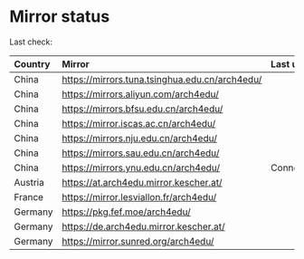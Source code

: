 <script src="./time.js"></script>
# Mirror status
Last check: <script type="text/javascript">localize(1686111663.4663055);</script>

|Country|Mirror|Last update|
|:------|:-----|:----------|
|China|https://mirrors.tuna.tsinghua.edu.cn/arch4edu/|<script type="text/javascript">localize(1686076136);</script>|
|China|https://mirrors.aliyun.com/arch4edu/|<script type="text/javascript">localize(1686076136);</script>|
|China|https://mirrors.bfsu.edu.cn/arch4edu/|<script type="text/javascript">localize(1686076136);</script>|
|China|https://mirror.iscas.ac.cn/arch4edu/|<script type="text/javascript">localize(1686076136);</script>|
|China|https://mirrors.nju.edu.cn/arch4edu/|<script type="text/javascript">localize(1686076136);</script>|
|China|https://mirrors.sau.edu.cn/arch4edu/|<script type="text/javascript">localize(1673850842);</script>|
|China|https://mirrors.ynu.edu.cn/arch4edu/|ConnectTimeout|
|Austria|https://at.arch4edu.mirror.kescher.at/|<script type="text/javascript">localize(1686076136);</script>|
|France|https://mirror.lesviallon.fr/arch4edu/|<script type="text/javascript">localize(1686076136);</script>|
|Germany|https://pkg.fef.moe/arch4edu/|<script type="text/javascript">localize(1686076136);</script>|
|Germany|https://de.arch4edu.mirror.kescher.at/|<script type="text/javascript">localize(1686076136);</script>|
|Germany|https://mirror.sunred.org/arch4edu/|<script type="text/javascript">localize(1686076136);</script>|

<script src="./tablefilter/tablefilter.js"></script>
<script src="./table.js"></script>